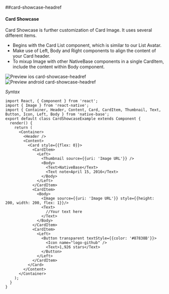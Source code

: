 ##card-showcase-headref
#### Card Showcase

Card Showcase is further customization of Card Image. It uses several different items.
* Begins with the Card List component, which is similar to our List Avatar.
* Make use of Left, Body and Right components to align the content of your Card header.
* To mixup Image with other NativeBase components in a single CardItem, include the content within Body component.

![Preview ios card-showcase-headref](https://github.com/GeekyAnts/NativeBase-KitchenSink/raw/v2.4.8/screenshots/ios/card-showcase.png)
![Preview android card-showcase-headref](https://github.com/GeekyAnts/NativeBase-KitchenSink/raw/v2.4.8/screenshots/android/card-showcase.png)

*Syntax*

<pre class="line-numbers"><code class="language-jsx">import React, { Component } from 'react';
import { Image } from 'react-native';
import { Container, Header, Content, Card, CardItem, Thumbnail, Text, Button, Icon, Left, Body } from 'native-base';
export default class CardShowcaseExample extends Component {
  render() {
    return (
      &lt;Container>
        &lt;Header />
        &lt;Content>
          &lt;Card style=&#123;{flex: 0}}>
            &lt;CardItem>
              &lt;Left>
                &lt;Thumbnail source=&#123;{uri: 'Image URL'}} />
                &lt;Body>
                  &lt;Text>NativeBase&lt;/Text>
                  &lt;Text note>April 15, 2016&lt;/Text>
                &lt;/Body>
              &lt;/Left>
            &lt;/CardItem>
            &lt;CardItem>
              &lt;Body>
                &lt;Image source=&#123;{uri: 'Image URL'}} style=&#123;{height: 200, width: 200, flex: 1}}/>
                &lt;Text>
                  //Your text here
                &lt;/Text>
              &lt;/Body>
            &lt;/CardItem>
            &lt;CardItem>
              &lt;Left>
                &lt;Button transparent textStyle=&#123;{color: '#87838B'}}>
                  &lt;Icon name="logo-github" />
                  &lt;Text>1,926 stars&lt;/Text>
                &lt;/Button>
              &lt;/Left>
            &lt;/CardItem>
          &lt;/Card>
        &lt;/Content>
      &lt;/Container>
    );
  }
}</code></pre><br />
